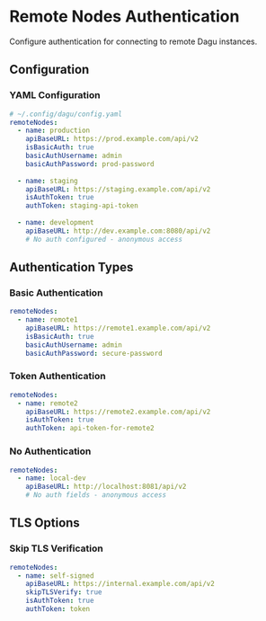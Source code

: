 # Remote Nodes Authentication

Configure authentication for connecting to remote Dagu instances.

## Configuration

### YAML Configuration

```yaml
# ~/.config/dagu/config.yaml
remoteNodes:
  - name: production
    apiBaseURL: https://prod.example.com/api/v2
    isBasicAuth: true
    basicAuthUsername: admin
    basicAuthPassword: prod-password
    
  - name: staging
    apiBaseURL: https://staging.example.com/api/v2
    isAuthToken: true
    authToken: staging-api-token
    
  - name: development
    apiBaseURL: http://dev.example.com:8080/api/v2
    # No auth configured - anonymous access
```

## Authentication Types

### Basic Authentication

```yaml
remoteNodes:
  - name: remote1
    apiBaseURL: https://remote1.example.com/api/v2
    isBasicAuth: true
    basicAuthUsername: admin
    basicAuthPassword: secure-password
```

### Token Authentication

```yaml
remoteNodes:
  - name: remote2
    apiBaseURL: https://remote2.example.com/api/v2
    isAuthToken: true
    authToken: api-token-for-remote2
```

### No Authentication

```yaml
remoteNodes:
  - name: local-dev
    apiBaseURL: http://localhost:8081/api/v2
    # No auth fields - anonymous access
```

## TLS Options

### Skip TLS Verification

```yaml
remoteNodes:
  - name: self-signed
    apiBaseURL: https://internal.example.com/api/v2
    skipTLSVerify: true
    isAuthToken: true
    authToken: token
```
